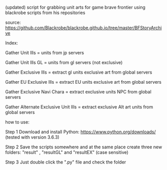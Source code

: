 (updated) script for grabbing unit arts for game brave frontier using blackrobe scripts from his repositories

source: https://github.com/Blackrobe/blackrobe.github.io/tree/master/BFStoryArchive

Index: 

Gather Unit Ills = units from jp servers 

Gather Unit Ills GL = units from gl servers (not exclusive) 

Gather Exclusive Ills = extract gl units exclusive art from global servers

Gather EU Exclusive Ills = extract EU units exclusive art from global servers

Gather Exclusive Navi Chara = extract exclusive units NPC from global servers

Gather Alternate Exclusive Unit Ills = extract exclusive Alt art units from global servers

how to use:

Step 1 
Download and install Python: https://www.python.org/downloads/ (tested with version 3.6.3)

Step 2
Save the scripts somewhere and at the same place create three new folders: "result" , "resultGL" and "resultEX" (case sensitive)

Step 3
Just double click the ".py" file and check the folder

